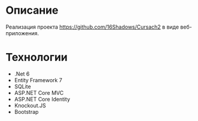# Описание
Реализация проекта https://github.com/16Shadows/Cursach2 в виде веб-приложения.
# Технологии
* .Net 6
* Entity Framework 7
* SQLite
* ASP.NET Core MVC
* ASP.NET Core Identity
* Knockout.JS
* Bootstrap
